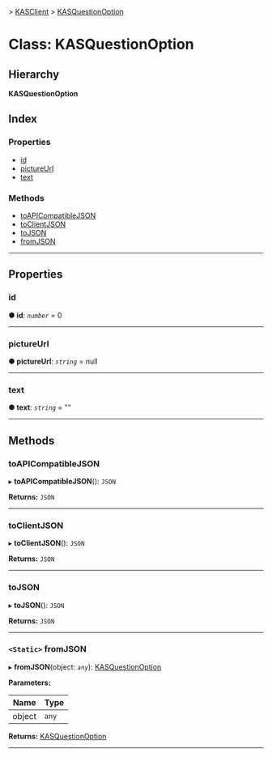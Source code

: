 [](../README.md) > [KASClient](../modules/kasclient.md) > [KASQuestionOption](../classes/kasclient.kasquestionoption.md)

# Class: KASQuestionOption

## Hierarchy

**KASQuestionOption**

## Index

### Properties

* [id](kasclient.kasquestionoption.md#id)
* [pictureUrl](kasclient.kasquestionoption.md#pictureurl)
* [text](kasclient.kasquestionoption.md#text)


### Methods

* [toAPICompatibleJSON](kasclient.kasquestionoption.md#toapicompatiblejson)
* [toClientJSON](kasclient.kasquestionoption.md#toclientjson)
* [toJSON](kasclient.kasquestionoption.md#tojson)
* [fromJSON](kasclient.kasquestionoption.md#fromjson)




---

## Properties

<a id="id"></a>

###  id

**● id**: *`number`* = 0

___




<a id="pictureurl"></a>

###  pictureUrl

**● pictureUrl**: *`string`* =  null

___




<a id="text"></a>

###  text

**● text**: *`string`* = ""

___





## Methods

<a id="toapicompatiblejson"></a>

###  toAPICompatibleJSON

▸ **toAPICompatibleJSON**(): `JSON`

**Returns:** `JSON`

___




<a id="toclientjson"></a>

###  toClientJSON

▸ **toClientJSON**(): `JSON`

**Returns:** `JSON`

___




<a id="tojson"></a>

###  toJSON

▸ **toJSON**(): `JSON`

**Returns:** `JSON`

___




<a id="fromjson"></a>

### `<Static>` fromJSON

▸ **fromJSON**(object: *`any`*): [KASQuestionOption](kasclient.kasquestionoption.md)

**Parameters:**

| Name | Type |
| ------ | ------ |
| object | `any` |

**Returns:** [KASQuestionOption](kasclient.kasquestionoption.md)

___





